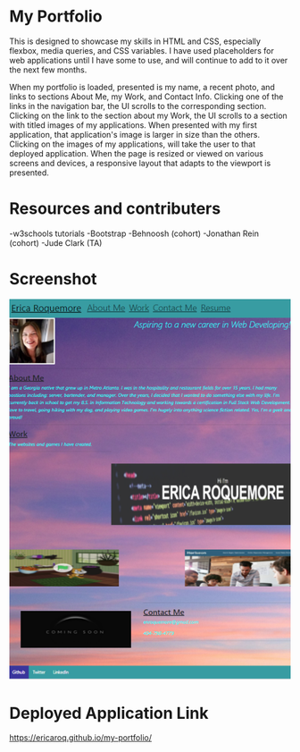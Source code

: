 # My Portfolio

This is designed to showcase my skills in HTML and CSS, especially flexbox, media queries, and CSS variables. I have used placeholders for web applications until I have some to use, and will continue to add to it over the next few months.

When my portfolio is loaded, presented is my name, a recent photo, and links to sections About Me, my Work, and Contact Info.  Clicking one of the links in the navigation bar, the UI scrolls to the corresponding section.  Clicking on the link to the section about my Work, the UI scrolls to a section with titled images of my applications.  When presented with my first application, that application's image is larger in size than the others.  Clicking on the images of my applications, will take the user to that deployed application.  When the page is resized or viewed on various screens and devices, a responsive layout that adapts to the viewport is presented.




# Resources and contributers
-w3schools tutorials
-Bootstrap
-Behnoosh (cohort)
-Jonathan Rein (cohort)
-Jude Clark (TA)

# Screenshot
![Portfolio](./images/portfolio-screenshot.png)

# Deployed Application Link
https://ericaroq.github.io/my-portfolio/

